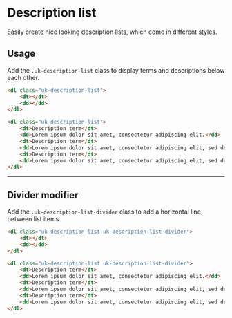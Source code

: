 # Description list

<p class="uk-text-lead">Easily create nice looking description lists, which come in different styles.</p>

## Usage

Add the `.uk-description-list` class to display terms and descriptions below each other.

```html
<dl class="uk-description-list">
    <dt></dt>
    <dd></dd>
</dl>
```

```html
<dl class="uk-description-list">
    <dt>Description term</dt>
    <dd>Lorem ipsum dolor sit amet, consectetur adipiscing elit.</dd>
    <dt>Description term</dt>
    <dd>Lorem ipsum dolor sit amet, consectetur adipiscing elit, sed do eiusmod tempor incididunt ut labore et dolore magna aliqua.</dd>
    <dt>Description term</dt>
    <dd>Lorem ipsum dolor sit amet, consectetur adipiscing elit, sed do eiusmod tempor incididunt ut labore et dolore magna aliqua.</dd>
</dl>
```

***

## Divider modifier

Add the `.uk-description-list-divider` class to add a horizontal line between list items.

```html
<dl class="uk-description-list uk-description-list-divider">
    <dt></dt>
    <dd></dd>
</dl>
```

```html
<dl class="uk-description-list uk-description-list-divider">
    <dt>Description term</dt>
    <dd>Lorem ipsum dolor sit amet, consectetur adipiscing elit.</dd>
    <dt>Description term</dt>
    <dd>Lorem ipsum dolor sit amet, consectetur adipiscing elit, sed do eiusmod tempor incididunt ut labore et dolore magna aliqua.</dd>
    <dt>Description term</dt>
    <dd>Lorem ipsum dolor sit amet, consectetur adipiscing elit, sed do eiusmod tempor incididunt ut labore et dolore magna aliqua.</dd>
</dl>
```
